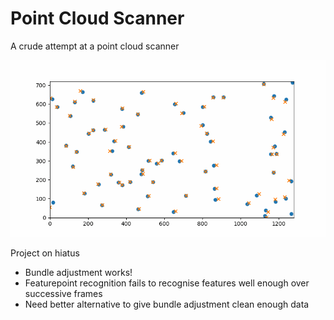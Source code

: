 # Point Cloud Scanner

A crude attempt at a point cloud scanner

![Demo Image](Images/Demo.gif)

Project on hiatus
- Bundle adjustment works!
- Featurepoint recognition fails to recognise features well enough over successive frames
- Need better alternative to give bundle adjustment clean enough data